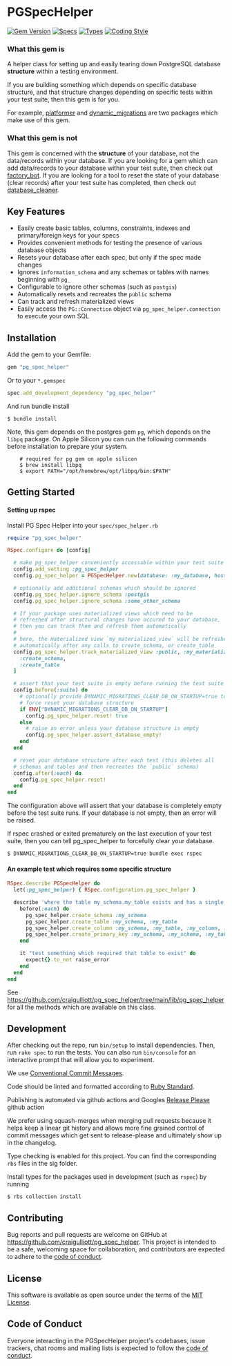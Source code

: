 # PGSpecHelper


[![Gem Version](https://badge.fury.io/rb/pg_spec_helper.svg)](https://badge.fury.io/rb/pg_spec_helper)
[![Specs](https://github.com/craigulliott/pg_spec_helper/actions/workflows/specs.yml/badge.svg)](https://github.com/craigulliott/pg_spec_helper/actions/workflows/specs.yml)
[![Types](https://github.com/craigulliott/pg_spec_helper/actions/workflows/types.yml/badge.svg)](https://github.com/craigulliott/pg_spec_helper/actions/workflows/types.yml)
[![Coding Style](https://github.com/craigulliott/pg_spec_helper/actions/workflows/linter.yml/badge.svg)](https://github.com/craigulliott/pg_spec_helper/actions/workflows/linter.yml)


### What this gem is

A helper class for setting up and easily tearing down PostgreSQL database **structure** within a testing environment.

If you are building something which depends on specific database structure, and that structure changes depending on specific tests within your test suite, then this gem is for you.

For example, [platformer](https://www.github.com/craigulliott/platformer) and [dynamic_migrations](https://www.github.com/craigulliott/dynamic_migrations) are two packages which make use of this gem.


### What this gem is not

This gem is concerned with the **structure** of your database, not the data/records within your database. If you are looking for a gem which can add data/records to your database within your test suite, then check out [factory_bot](https://github.com/thoughtbot/factory_bot). If you are looking for a tool to reset the state of your database (clear records) after your test suite has completed, then check out [database_cleaner](https://github.com/DatabaseCleaner/database_cleaner).


## Key Features

* Easily create basic tables, columns, constraints, indexes and primary/foreign keys for your specs
* Provides convenient methods for testing the presence of various database objects
* Resets your database after each spec, but only if the spec made changes
* Ignores `information_schema` and any schemas or tables with names beginning with `pg_`
* Configurable to ignore other schemas (such as `postgis`)
* Automatically resets and recreates the `public` schema
* Can track and refresh materialized views
* Easily access the `PG::Connection` object via `pg_spec_helper.connection` to execute your own SQL

## Installation

Add the gem to your Gemfile:

```ruby
gem "pg_spec_helper"
```

Or to your `*.gemspec`

```ruby
spec.add_development_dependency "pg_spec_helper"
```

And run bundle install

    $ bundle install

Note, this gem depends on the postgres gem `pg`, which depends on the `libpq` package. On Apple Silicon you can run the following commands before installation to prepare your system.

```
    # required for pg gem on apple silicon
    $ brew install libpq
    $ export PATH="/opt/homebrew/opt/libpq/bin:$PATH"
```

## Getting Started

#### Setting up rspec

Install PG Spec Helper into your `spec/spec_helper.rb`

```ruby
require "pg_spec_helper"

RSpec.configure do |config|

  # make pg_spec_helper conveniently accessable within your test suite
  config.add_setting :pg_spec_helper
  config.pg_spec_helper = PGSpecHelper.new(database: :my_database, host: :localhost, port: 5432, username: 'username', password: '**********')

  # optionally add additional schemas which should be ignored
  config.pg_spec_helper.ignore_schema :postgis
  config.pg_spec_helper.ignore_schema :some_other_schema

  # If your package uses materialized views which need to be
  # refreshed after structural changes have occured to your database,
  # then you can track them and refresh them automatically
  #
  # here, the materialized view `my_materialized_view` will be refreshed
  # automatically after any calls to create_schema, or create_table
  config.pg_spec_helper.track_materialized_view :public, :my_materialized_view, [
    :create_schema,
    :create_table
  ]

  # assert that your test suite is empty before running the test suite
  config.before(:suite) do
    # optionally provide DYNAMIC_MIGRATIONS_CLEAR_DB_ON_STARTUP=true to
    # force reset your database structure
    if ENV["DYNAMIC_MIGRATIONS_CLEAR_DB_ON_STARTUP"]
      config.pg_spec_helper.reset! true
    else
      # raise an error unless your database structure is empty
      config.pg_spec_helper.assert_database_empty!
    end
  end

  # reset your database structure after each test (this deletes all
  # schemas and tables and then recreates the `public` schema)
  config.after(:each) do
    config.pg_spec_helper.reset!
  end
end

```

The configuration above will assert that your database is completely empty before the test suite runs. If your database is not empty, then an error will be raised.

If rspec crashed or exited prematurely on the last execution of your test suite, then you can tell pg_spec_helper to forcefully clear your database.

    $ DYNAMIC_MIGRATIONS_CLEAR_DB_ON_STARTUP=true bundle exec rspec

#### An example test which requires some specific structure

```ruby
RSpec.describe PGSpecHelper do
  let(:pg_spec_helper) { RSpec.configuration.pg_spec_helper }

  describe 'where the table my_schema.my_table exists and has a single column which is also the primary key' do
    before(:each) do
      pg_spec_helper.create_schema :my_schema
      pg_spec_helper.create_table :my_schema, :my_table
      pg_spec_helper.create_column :my_schema, :my_table, :my_column, :integer
      pg_spec_helper.create_primary_key :my_schema, :my_schema, :my_table, [:my_column]
    end

    it "test something which required that table to exist" do
      expect{}.to_not raise_error
    end
  end
end
```


See https://github.com/craigulliott/pg_spec_helper/tree/main/lib/pg_spec_helper for all the methods which are available on this class.


## Development

After checking out the repo, run `bin/setup` to install dependencies. Then, run `rake spec` to run the tests. You can also run `bin/console` for an interactive prompt that will allow you to experiment.

We use [Conventional Commit Messages](https://gist.github.com/qoomon/5dfcdf8eec66a051ecd85625518cfd13).

Code should be linted and formatted according to [Ruby Standard](https://github.com/standardrb/standard).

Publishing is automated via github actions and Googles [Release Please](https://github.com/google-github-actions/release-please-action) github action

We prefer using squash-merges when merging pull requests because it helps keep a linear git history and allows more fine grained control of commit messages which get sent to release-please and ultimately show up in the changelog.

Type checking is enabled for this project. You can find the corresponding `rbs` files in the sig folder.

Install types for the packages used in development (such as `rspec`) by running

    $ rbs collection install

## Contributing

Bug reports and pull requests are welcome on GitHub at https://github.com/craigulliott/pg_spec_helper. This project is intended to be a safe, welcoming space for collaboration, and contributors are expected to adhere to the [code of conduct](https://github.com/craigulliott/pg_spec_helper/blob/master/CODE_OF_CONDUCT.md).

## License

This software is available as open source under the terms of the [MIT License](https://opensource.org/licenses/MIT).

## Code of Conduct

Everyone interacting in the PGSpecHelper project's codebases, issue trackers, chat rooms and mailing lists is expected to follow the [code of conduct](https://github.com/craigulliott/pg_spec_helper/blob/master/CODE_OF_CONDUCT.md).
